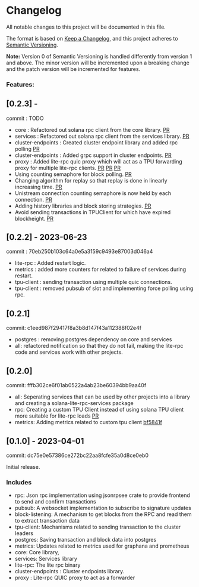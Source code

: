 # Changelog

All notable changes to this project will be documented in this file.

The format is based on [Keep a Changelog](https://keepachangelog.com/en/1.0.0/),
and this project adheres to [Semantic Versioning](https://semver.org/spec/v2.0.0.html).

**Note:** Version 0 of Semantic Versioning is handled differently from version 1 and above.
The minor version will be incremented upon a breaking change and the patch version will be incremented for features.

### Features:

## [0.2.3] - 

commit : TODO

- core : Refactored out solana rpc client from the core library. [PR](https://github.com/blockworks-foundation/lite-rpc/pull/174)
- services : Refactored out solana rpc client from the services library. [PR](https://github.com/blockworks-foundation/lite-rpc/pull/174)
- cluster-endpoints : Created cluster endpoint library and added rpc polling [PR](https://github.com/blockworks-foundation/lite-rpc/pull/174)
- cluster-endpoints : Added grpc support in cluster endpoints. [PR](https://github.com/blockworks-foundation/lite-rpc/pull/174)
- proxy : Added lite-rpc quic proxy which will act as a TPU forwarding proxy for multiple lite-rpc clients. [PR](https://github.com/blockworks-foundation/lite-rpc/pull/164) [PR](https://github.com/blockworks-foundation/lite-rpc/pull/169) [PR](https://github.com/blockworks-foundation/lite-rpc/pull/187)
- Using counting semaphore for block polling. [PR](https://github.com/blockworks-foundation/lite-rpc/pull/189)
- Changing algorithm for replay so that replay is done in linearly increasing time. [PR](https://github.com/blockworks-foundation/lite-rpc/pull/196)
- Unistream connection counting semaphore is now held by each connection. [PR](https://github.com/blockworks-foundation/lite-rpc/pull/194)
- Adding history libraries and block storing strategies. [PR](https://github.com/blockworks-foundation/lite-rpc/pull/205)
- Avoid sending transactions in TPUClient for which have expired blockheight. [PR](https://github.com/blockworks-foundation/lite-rpc/pull/204)

## [0.2.2] - 2023-06-23

commit : 70eb250b103c64a0e5a3159c9493e87003d046a4

- lite-rpc : Added restart logic.
- metrics : added more counters for related to failure of services during restart.
- tpu-client : sending transaction using multiple quic connections.
- tpu-client : removed pubsub of slot and implementing force polling using rpc.

## [0.2.1]

commit: c1eed987f29417f8a3b8d147f43a112388f02e4f

- postgres : removing postgres dependency on core and services
- all: refactored notification so that they do not fail, making the lite-rpc code and services work with other projects.

## [0.2.0]

commit: fffb302ce6f01ab0522a4ab23be60394bb9aa40f

- all: Seperating services that can be used by other projects into a library and creating a solana-lite-rpc-services package
- rpc: Creating a custom TPU Client instead of using solana TPU client more suitable for lite-rpc loads [PR](https://github.com/blockworks-foundation/lite-rpc/pull/105)
- metrics: Adding metrics related to custom tpu client [bf5841f](https://github.com/blockworks-foundation/lite-rpc/pull/105/commits/bf5841f43841d2bebd612abb714c53fbc920f090)

## [0.1.0] - 2023-04-01

commit: dc75e0e57386ce272bc22aa8fcfe35a0d8ce0eb0

Initial release.

### Includes

- rpc: Json rpc implementation using jsonrpsee crate to provide frontend to send and confirm transactions
- pubsub: A websocket implementation to subscribe to signature updates
- block-listening: A mechanism to get blocks from the RPC and read them to extract transaction data
- tpu-client: Mechanisms related to sending transaction to the cluster leaders
- postgres: Saving transaction and block data into postgres
- metrics: Updates related to metrics used for graphana and prometheus
- core: Core library,
- services: Services library
- lite-rpc: The lite rpc binary
- cluster-endpoints : Cluster endpoints library.
- proxy : Lite-rpc QUIC proxy to act as a forwarder
